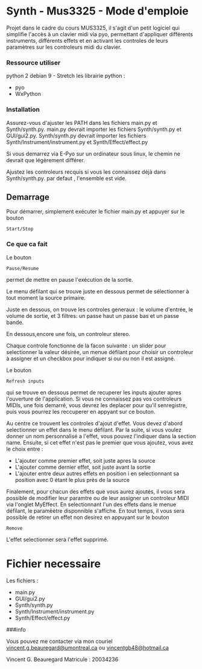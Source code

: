 # Synth - Mus3325 - Mode d'emploie

Projet dans le cadre du cours MUS3325, il s'agit d'un petit logiciel qui simplifie l'accès à un clavier midi via pyo, permettant d'appliquer différents instruments, différents effets et en activant les controles de leurs paramètres sur les controleurs midi du clavier.

### Ressource utiliser
python 2
debian 9 - Stretch
les librairie python :
*	pyo
*	WxPython

### Installation

Assurez-vous d'ajuster les PATH dans les fichiers main.py et Synth/synth.py.
main.py devrait importer les fichiers Synth/synth.py et GUI/gui2.py.
Synth/synth.py devrait importer les fichiers Synth/Instrument/instrument.py et Synth/Effect/effect.py

Si vous demarrez via E-Pyo sur un ordinateur sous linux, le chemin ne devrait que légèrement différer.

Ajustez les controleurs recquis si vous les connaissez déjà dans Synth/synth.py. par defaut , l'ensemble est vide.


## Demarrage

Pour démarrer, simplement exécuter le fichier main.py et appuyer sur le bouton 

```
Start/Stop
```

### Ce que ca fait

Le bouton 

```
Pause/Resume
```

permet de mettre en pause l'exécution de la sortie. 

Le menu défilant qui se trouve juste en dessous permet de sélectionner à tout moment la source primaire.

Juste en dessous, on trouve les controles generaux : le volume d'entrée, le volume de sortie, et 3 filtres: un passe haut un passe bas et un passe bande.

En dessous,encore une fois, un controleur stereo.

Chaque controle fonctionne de la facon suivante : un slider pour selectionner la valeur désirée, un menue défilant pour choisir un controleur à assigner et un checkbox pour indiquer si oui ou non il est assigné.

Le bouton
```
Refresh inputs
```
qui se trouve en dessous permet de recuperer les inputs ajouter apres l'ouverture de l'application. Si vous ne connaissez pas vos controleurs MIDIs, une fois demarré, vous devrez les deplacer pour qu'il senregistre, puis vous pourrez les reccuperer en appyant sur ce bouton.

Au centre ce trouvent les controles d'ajout d'effet.
Vous devez d'abord selectionner un effet dans le menu défilant. Par la suite, si vous voulez donner un nom personnalisé a l'effet, vous pouvez l'indiquer dans la section name. Ensuite, si cet effet n'est pas le premier que vous ajoutez, vous avez le choix entre : 

* L'ajouter comme premier effet, soit juste apres la source
* L'ajouter comme dernier effet, soit juste avant la sortie
* L'ajouter entre deux autres effets en position i en selectionnant sa position avec 0 étant le plus près de la source 

Finalement, pour chacun des effets que vous aurez ajoutés, il vous sera possible de modifier leur paramtre ou de leur assigner un controleur MIDI via l'onglet MyEffect. En selectionnant l'un des effets dans le menue défilant, le paramèètre disponnible s'affiche. En tout temps, il vous sera possible de retirer un effet non desirez en appuyant sur le bouton

```
Remove
```

L'effet selectionner sera l'effet supprimé.


# Fichier necessaire

Les fichiers : 
* main.py
* GUI/gui2.py
* Synth/synth.py
* Synth/Instrument/instrument.py
* Synth/Effect/effect.py


###info

Vous pouvez me contacter via mon couriel 
vincent.g.beauregard@umontreal.ca
ou
vincentgb48@hotmail.ca

Vincent G. Beauregard
Matricule : 20034236
